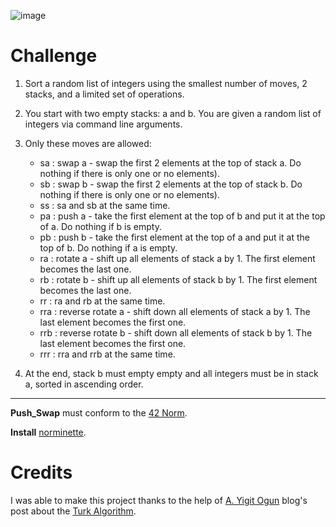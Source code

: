 ![image](https://github.com/user-attachments/assets/0f2c1510-430f-4f83-9cff-deee38b08391)

# Challenge

1. Sort a random list of integers using the smallest number of moves, 2 stacks, and a limited set of operations.
2. You start with two empty stacks: a and b. You are given a random list of integers via command line arguments.

3. Only these moves are allowed:

    - sa : swap a - swap the first 2 elements at the top of stack a. Do nothing if there is only one or no elements).
    - sb : swap b - swap the first 2 elements at the top of stack b. Do nothing if there is only one or no elements).
    - ss : sa and sb at the same time.
    - pa : push a - take the first element at the top of b and put it at the top of a. Do nothing if b is empty.
    - pb : push b - take the first element at the top of a and put it at the top of b. Do nothing if a is empty.
    - ra : rotate a - shift up all elements of stack a by 1. The first element becomes the last one.
    - rb : rotate b - shift up all elements of stack b by 1. The first element becomes the last one.
    - rr : ra and rb at the same time.
    - rra : reverse rotate a - shift down all elements of stack a by 1. The last element becomes the first one.
    - rrb : reverse rotate b - shift down all elements of stack b by 1. The last element becomes the first one.
    - rrr : rra and rrb at the same time.

4. At the end, stack b must empty empty and all integers must be in stack a, sorted in ascending order.
-------------------------

**Push_Swap** must conform to the [42 Norm](https://cdn.intra.42.fr/pdf/pdf/96987/en.norm.pdf).

**Install** [norminette](https://github.com/42School/norminette).

# Credits

I was able to make this project thanks to the help of [A. Yigit Ogun](https://github.com/ayogun) blog's post about the [Turk Algorithm](https://medium.com/@ayogun/push-swap-c1f5d2d41e97).
